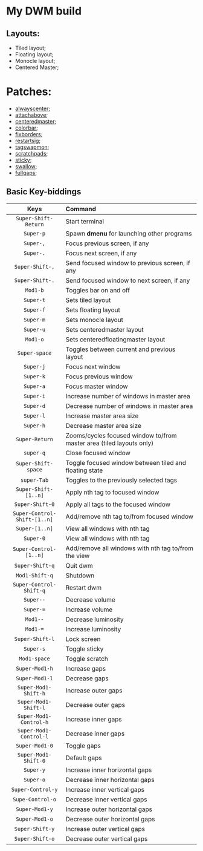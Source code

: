# My DWM build

## Layouts:
- Tiled layout;
- Floating layout;
- Monocle layout;
- Centered Master;

# Patches:


- [alwayscenter](https://dwm.suckless.org/patches/alwayscenter/);
- [attachabove](https://dwm.suckless.org/patches/attachabove/);
- [centeredmaster](https://dwm.suckless.org/patches/centeredmaster/);
- [colorbar](https://dwm.suckless.org/patches/colorbar/);
- [fixborders](https://dwm.suckless.org/patches/alpha/);
- [restartsig](https://dwm.suckless.org/patches/restartsig/);
- [tagswapmon](https://github.com/bakkeby/patches/blob/master/dwm/dwm-tagswapmon-6.2.diff);
- [scratchpads](https://dwm.suckless.org/patches/scratchpads/);
- [sticky](https://dwm.suckless.org/patches/sticky/);
- [swallow](https://dwm.suckless.org/patches/swallow/);
- [fullgaps](https://dwm.suckless.org/patches/fullgaps/);
## Basic Key-biddings

|Keys|Command|
|:--:|:------|
|`Super-Shift-Return`|Start terminal|
|`Super-p`|Spawn **dmenu** for launching other programs|
|`Super-,`|Focus previous screen, if any|
|`Super-.`|Focus next screen, if any|
|`Super-Shift-,`|Send focused window to previous screen, if any|
|`Super-Shift-.`|Send focused window to next screen, if any|
|`Mod1-b`|Toggles bar on and off|
|`Super-t`|Sets tiled layout|
|`Super-f`|Sets floating layout|
|`Super-m`|Sets monocle layout|
|`Super-u`|Sets centeredmaster layout|
|`Mod1-o`|Sets centeredfloatingmaster layout|
|`Super-space`| Toggles between current and previous layout|
|`Super-j`|Focus next window|
|`Super-k`|Focus previous window|
|`Super-a`|Focus master window|
|`Super-i`|Increase number of windows in master area|
|`Super-d`|Decrease number of windows in master area|
|`Super-l`|Increase master area size|
|`Super-h`|Decrease master area size|
|`Super-Return`|Zooms/cycles focused window to/from master area (tiled layouts only)|
|`super-q`|Close focused window|
| `Super-Shift-space` | Toggle focused window between tiled and floating state |
|     `super-Tab`     | Toggles to the previously selected tags                |
|`Super-Shift-[1..n]`|Apply nth tag to focused window|
|`Super-Shift-0`|Apply all tags to the focused window|
|`Super-Control-Shift-[1..n]`|Add/remove nth tag to/from focused window|
|`Super-[1..n]`|View all windows with nth tag|
|`Super-0`|View all windows with nth tag|
|`Super-Control-[1..n]`|Add/remove all windows with nth tag to/from the view|
|`Super-Shift-q`|Quit dwm|
|`Mod1-Shift-q`|Shutdown|
|`Super-Control-Shift-q`|Restart dwm|
|`Super--`|Decrease volume|
|`Super-=`|Increase volume|
|`Mod1--`|Decrease luminosity|
|`Mod1-=`|Increase luminosity|
|`Super-Shift-l`|Lock screen|
|`Super-s`|Toggle sticky|
|`Mod1-space`|Toggle scratch|
|`Super-Mod1-h`|Increase gaps|
|`Super-Mod1-l`|Decrease gaps|
|`Super-Mod1-Shift-h`|Increase outer gaps|
|`Super-Mod1-Shift-l`|Decrease outer gaps|
|`Super-Mod1-Control-h`|Increase inner gaps|
|`Super-Mod1-Control-l`|Decrease inner gaps|
|`Super-Mod1-0`|Toggle gaps|
|`Super-Mod1-Shift-0`|Default gaps|
|`Super-y`|Increase inner horizontal gaps|
|`Super-o`|Decrease inner horizontal gaps|
|`Super-Control-y`|Increase inner vertical gaps|
|`Supe-Control-o`|Decrease inner vertical gaps|
|`Super-Mod1-y`|Increase outer horizontal gaps|
|`Super-Mod1-o`|Decrease outer horizontal gaps|
|`Super-Shift-y`|Increase outer vertical gaps|
|`Super-Shift-o`|Decrease outer vertical gaps|r
